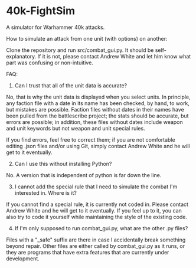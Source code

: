 # 40k-FightSim
A simulator for Warhammer 40k attacks.

How to simulate an attack from one unit (with options) on another:

Clone the repository and run src/combat_gui.py. It should be self-explanatory. If it is not, please contact
Andrew White and let him know what part was confusing or non-intuitive.


FAQ:


1. Can I trust that all of the unit data is accurate?

No, that is why the unit data is displayed when you select units. In principle, any faction file with a date in
its name has been checked, by hand, to work, but mistakes are possible. Faction files without dates in their
names have been pulled from the battlescribe project; the stats should be accurate, but errors are possible;
in addition, these files without dates include weapon and unit keywords but not weapon and unit special rules.

If you find errors, feel free to correct them; if you are not comfortable editing .json files and/or using Git,
simply contact Andrew White and he will get to it eventually.

2. Can I use this without installing Python?

No. A version that is independent of python is far down the line.

3. I cannot add the special rule that I need to simulate the combat I'm interested in. Where is it?

If you cannot find a special rule, it is currently not coded in. Please contact Andrew White and he will get 
to it eventually. If you feel up to it, you can also try to code it yourself while maintaining the style of
the existing code.

4. If I'm only supposed to run combat_gui.py, what are the other .py files?

Files with a "\_safe" suffix are there in case I accidentally break something beyond repair. Other files are either
called by combat_gui.py as it runs, or they are programs that have extra features that are currently under
development.


